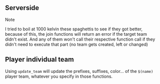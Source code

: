 ## Serverside

> [!NOTE]
> I tried to boil at 1000 kelvin these spaghettis to see if they got better, because of this, the join functions will return an error if the target team didn't exist. And any of them won't call their respective function call if they didn't need to execute that part (no team gets created, left or changed)

## Player individual team

Using `update_team` will update the prefixes, suffixes, color... of the `$(name)` player team, whatever you specify in those functions.